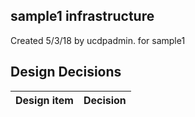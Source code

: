 ## sample1 infrastructure

Created 5/3/18 by ucdpadmin. for sample1


## Design Decisions
| Design item                | Decision|
| :----------------------------------- | :--------------------------------------------------------------------------------|
